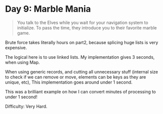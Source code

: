 # Day 9: Marble Mania

> You talk to the Elves while you wait for your navigation system to initialize. 
> To pass the time, they introduce you to their favorite marble game.

Brute force takes literally hours on part2, because splicing huge lists is very expensive.

The logical here is to use linked lists. My implementation gives 3 seconds, when using Map.

When using generic records, and cutting all unnecessary stuff (internal size to check if we can
remove or move, elements can be keys as they are unique, etc), This implementation goes around under 1 second.

This was a brilliant example on how I can convert minutes of processing to under 1 second!

Difficulty: Very Hard.